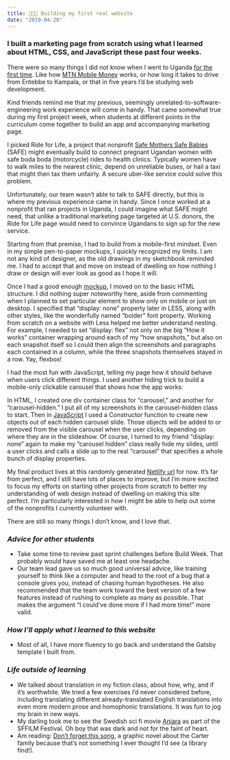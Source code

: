 ```yaml
---
title: 👩🏻‍💻 Building my first real website 
date: "2019-04-20"
---
```


### I built a marketing page from scratch using what I learned about HTML, CSS, and JavaScript these past four weeks.  

There were so many things I did not know when I went to Uganda [for the first time](https://www.worldreader.org/blog/reading-in-africa-day-one-kits-launch-at-naguru-parents-school/). Like how [MTN Mobile Money](https://www.mtn.co.ug/en/mobile-money/how-to-use/Pages/using-mobile-money.aspx) works, or how long it takes to drive from Entebbe to Kampala, or that in five years I’d be studying web development. 

Kind friends remind me that my previous, seemingly unrelated-to-software-engineering work experience will come in handy. That came somewhat true during my first project week, when students at different points in the curriculum come together to build an app and accompanying marketing page. 

I picked Ride for Life, a project that nonprofit [Safe Mothers Safe Babies](https://www.safemotherssafebabies.org/) (SAFE) might eventually build to connect pregnant Ugandan women with safe boda boda (motorcycle) rides to health clinics. Typically women have to walk miles to the nearest clinic, depend on unreliable buses, or hail a taxi that might then tax them unfairly. A secure uber-like service could solve this problem. 

Unfortunately, our team wasn’t able to talk to SAFE directly, but this is where my previous experience came in handy. Since I once worked at a nonprofit that ran projects in Uganda, I could imagine what SAFE might need, that unlike a traditional marketing page targeted at U.S. donors, the Ride for Life page would need to convince Ugandans to sign up for the new service. 

Starting from that premise, I had to build from a mobile-first mindset. Even in my simple pen-to-paper mockups, I quickly recognized my limits. I am not any kind of designer, as the old drawings in my sketchbook reminded me. I had to accept that and move on instead of dwelling on how nothing I draw or design will ever look as good as I hope it will. 

Once I had a good enough [mockup](https://github.com/build-rideForLife/build_rideForLife_marketingA/tree/master/design%20files), I moved on to the basic HTML structure. I did nothing super noteworthy here, aside from commenting when I planned to set particular element to show only on mobile or just on desktop. I specified that “display: none” property later in LESS, along with other styles, like the wonderfully named “bolder” font property. Working from scratch on a website with Less helped me better understand nesting. For example, I needed to set “display: flex” not only on the big “How it works” container wrapping around each of my “how snapshots,” but also on each snapshot itself so I could then align the screenshots and paragraphs each contained in a column, while the three snapshots themselves stayed in a row. Yay, flexbox! 

I had the most fun with JavaScript, telling my page how it should behave when users click different things. I used another hiding trick to build a mobile-only clickable carousel that shows how the app works: 

In HTML, I created one div container class for “carousel,” and another for “carousel-hidden.” I put all of my screenshots in the carousel-hidden class to start. 
Then in [JavaScript](https://github.com/build-rideForLife/build_rideForLife_marketingA/blob/master/Carousel/carousel.js) I used a Constructor function to create new objects out of each hidden carousel slide. Those objects will be added to or removed from the visible carousel when the user clicks, depending on where they are in the slideshow. 
Of course, I turned to my friend “display: none” again to make my “carousel hidden” class really hide my slides, until a user clicks and calls a slide up to the real “carousel” that specifies a whole bunch of display properties. 

My final product lives at this randomly generated [Netlify url](https://peaceful-poincare-7d74b7.netlify.com/) for now. It’s far from perfect, and I still have lots of places to improve, but I’m more excited to focus my efforts on starting other projects from scratch to better my understanding of web design instead of dwelling on making this site perfect. I’m particularly interested in how I might be able to help out some of the nonprofits I currently volunteer with. 

There are still so  many things I don’t know, and I love that. 

### _Advice for other students_ 
- Take some time to review past sprint challenges before Build Week. That probably would have saved me at least one headache. 
- Our team lead gave us so much good universal advice, like training yourself to think like a computer and head to the root of a bug that a console gives you, instead of chasing human hypotheses. He also recommended that the team work toward the best version of a few features instead of rushing to complete as many as possible. That makes the argument “I could’ve done more if I had more time!” more valid. 

### _How I’ll apply what I learned to this website_ 
-  Most of all, I have more fluency to go back and understand the Gatsby template I built from. 

### _Life outside of learning_ 
- We talked about translation in my fiction class, about how, why, and if it’s worthwhile. We tried a few exercises I’d never considered before, including translating different already-translated English translations into even more modern prose and homophonic translations. It was fun to jog my brain in new ways. 
- My darling took me to see the Swedish sci fi movie [Aniara](https://www.youtube.com/watch?v=3MIlE9R00ik) as part of the SFFILM Festival. Oh boy that was dark and not for the faint of heart. 
- Am reading: [Don’t forget this song](https://www.goodreads.com/book/show/7744091-the-carter-family), a graphic novel about the Carter family because that’s not something I ever thought I’d see (a library find!). 
